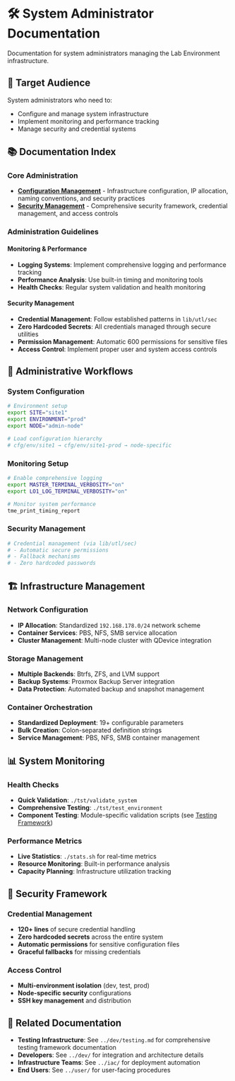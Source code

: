 # 🛠️ System Administrator Documentation

Documentation for system administrators managing the Lab Environment infrastructure.

## 🎯 Target Audience

System administrators who need to:
- Configure and manage system infrastructure
- Implement monitoring and performance tracking
- Manage security and credential systems

## 📚 Documentation Index

### Core Administration
- **[Configuration Management](configuration.md)** - Infrastructure configuration, IP allocation, naming conventions, and security practices
- **[Security Management](security.md)** - Comprehensive security framework, credential management, and access controls

### Administration Guidelines

#### Monitoring & Performance
- **Logging Systems**: Implement comprehensive logging and performance tracking
- **Performance Analysis**: Use built-in timing and monitoring tools
- **Health Checks**: Regular system validation and health monitoring

#### Security Management
- **Credential Management**: Follow established patterns in `lib/utl/sec`
- **Zero Hardcoded Secrets**: All credentials managed through secure utilities
- **Permission Management**: Automatic 600 permissions for sensitive files
- **Access Control**: Implement proper user and system access controls

## 🔧 Administrative Workflows

### System Configuration
```bash
# Environment setup
export SITE="site1"
export ENVIRONMENT="prod"
export NODE="admin-node"

# Load configuration hierarchy
# cfg/env/site1 → cfg/env/site1-prod → node-specific
```

### Monitoring Setup
```bash
# Enable comprehensive logging
export MASTER_TERMINAL_VERBOSITY="on"
export LO1_LOG_TERMINAL_VERBOSITY="on"

# Monitor system performance
tme_print_timing_report
```

### Security Management
```bash
# Credential management (via lib/utl/sec)
# - Automatic secure permissions
# - Fallback mechanisms
# - Zero hardcoded passwords
```

## 🏗️ Infrastructure Management

### Network Configuration
- **IP Allocation**: Standardized `192.168.178.0/24` network scheme
- **Container Services**: PBS, NFS, SMB service allocation
- **Cluster Management**: Multi-node cluster with QDevice integration

### Storage Management
- **Multiple Backends**: Btrfs, ZFS, and LVM support
- **Backup Systems**: Proxmox Backup Server integration
- **Data Protection**: Automated backup and snapshot management

### Container Orchestration
- **Standardized Deployment**: 19+ configurable parameters
- **Bulk Creation**: Colon-separated definition strings
- **Service Management**: PBS, NFS, SMB container management

## 📊 System Monitoring

### Health Checks
- **Quick Validation**: `./tst/validate_system`
- **Comprehensive Testing**: `./tst/test_environment`
- **Component Testing**: Module-specific validation scripts (see [Testing Framework](../dev/testing.md))

### Performance Metrics
- **Live Statistics**: `./stats.sh` for real-time metrics
- **Resource Monitoring**: Built-in performance analysis
- **Capacity Planning**: Infrastructure utilization tracking

## 🔐 Security Framework

### Credential Management
- **120+ lines** of secure credential handling
- **Zero hardcoded secrets** across the entire system
- **Automatic permissions** for sensitive configuration files
- **Graceful fallbacks** for missing credentials

### Access Control
- **Multi-environment isolation** (dev, test, prod)
- **Node-specific security** configurations
- **SSH key management** and distribution

## 📖 Related Documentation

- **Testing Infrastructure**: See `../dev/testing.md` for comprehensive testing framework documentation
- **Developers**: See `../dev/` for integration and architecture details
- **Infrastructure Teams**: See `../iac/` for deployment automation
- **End Users**: See `../user/` for user-facing procedures
